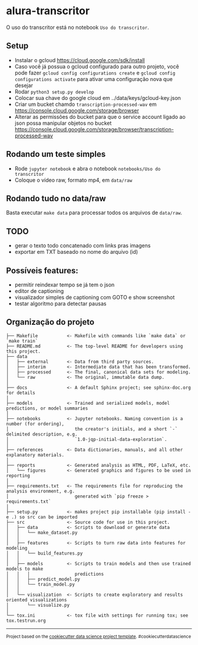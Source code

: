 alura-transcritor
==============================

O uso do transcritor está no notebook `Uso do transcritor`.

Setup
-----

- Instalar o gcloud https://cloud.google.com/sdk/install
- Caso você já possua o gcloud configurado para outro projeto, você pode fazer `gcloud config configurations create` e `gcloud config configurations activate`  para ativar uma configuração nova que desejar
- Rodar `python3 setup.py develop`
- Colocar sua chave do google cloud em ../data/keys/gcloud-key.json
- Criar um bucket chamdo `transcription-processed-wav` em https://console.cloud.google.com/storage/browser
- Alterar as permissões do bucket para que o service account ligado ao json possa manipular objetos no bucket https://console.cloud.google.com/storage/browser/transcription-processed-wav

Rodando um teste simples
------------------------

- Rode `jupyter notebook` e abra o notebook `notebooks/Uso do transcritor`
- Coloque o vídeo raw, formato mp4, em `data/raw`

Rodando tudo no data/raw
------------------------

Basta executar `make data` para processar todos os arquivos de `data/raw`.

TODO
----

- gerar o texto todo concatenado com links pras imagens
- exportar em TXT baseado no nome do arquivo (id)

Possíveis features:
-------------------

- permitir reindexar tempo se já tem o json
- editor de captioning
- visualizador simples de captioning com GOTO e show screenshot
- testar algoritmo para detectar pausas

Organização do projeto
------------

    ├── Makefile           <- Makefile with commands like `make data` or `make train`
    ├── README.md          <- The top-level README for developers using this project.
    ├── data
    │   ├── external       <- Data from third party sources.
    │   ├── interim        <- Intermediate data that has been transformed.
    │   ├── processed      <- The final, canonical data sets for modeling.
    │   └── raw            <- The original, immutable data dump.
    │
    ├── docs               <- A default Sphinx project; see sphinx-doc.org for details
    │
    ├── models             <- Trained and serialized models, model predictions, or model summaries
    │
    ├── notebooks          <- Jupyter notebooks. Naming convention is a number (for ordering),
    │                         the creator's initials, and a short `-` delimited description, e.g.
    │                         `1.0-jqp-initial-data-exploration`.
    │
    ├── references         <- Data dictionaries, manuals, and all other explanatory materials.
    │
    ├── reports            <- Generated analysis as HTML, PDF, LaTeX, etc.
    │   └── figures        <- Generated graphics and figures to be used in reporting
    │
    ├── requirements.txt   <- The requirements file for reproducing the analysis environment, e.g.
    │                         generated with `pip freeze > requirements.txt`
    │
    ├── setup.py           <- makes project pip installable (pip install -e .) so src can be imported
    ├── src                <- Source code for use in this project.
    │   ├── data           <- Scripts to download or generate data
    │   │   └── make_dataset.py
    │   │
    │   ├── features       <- Scripts to turn raw data into features for modeling
    │   │   └── build_features.py
    │   │
    │   ├── models         <- Scripts to train models and then use trained models to make
    │   │   │                 predictions
    │   │   ├── predict_model.py
    │   │   └── train_model.py
    │   │
    │   └── visualization  <- Scripts to create exploratory and results oriented visualizations
    │       └── visualize.py
    │
    └── tox.ini            <- tox file with settings for running tox; see tox.testrun.org


--------

<p><small>Project based on the <a target="_blank" href="https://drivendata.github.io/cookiecutter-data-science/">cookiecutter data science project template</a>. #cookiecutterdatascience</small></p>
